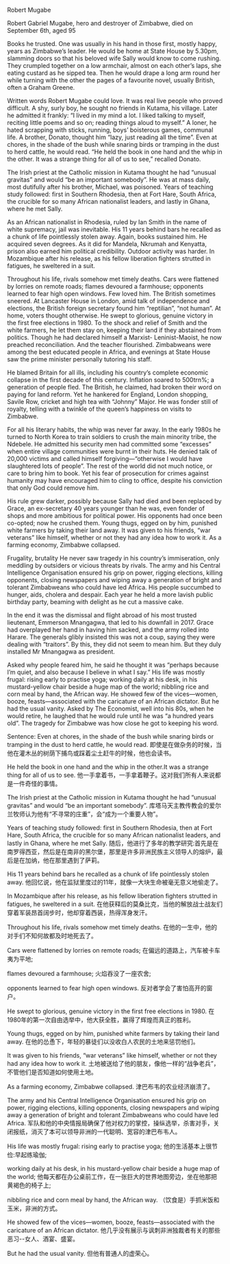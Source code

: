 Robert Mugabe

Robert Gabriel Mugabe, hero and destroyer of Zimbabwe, died on September 6th, aged 95

Books he trusted. One was usually in his hand in those first, mostly happy, years as Zimbabwe’s leader. He would be home at State House by 5.30pm, slamming doors so that his beloved wife Sally would know to come rushing. They crumpled together on a low armchair, almost on each other’s laps, she eating custard as he sipped tea. Then he would drape a long arm round her while turning with the other the pages of a favourite novel, usually British, often a Graham Greene.

Written words Robert Mugabe could love. It was real live people who proved difficult. A shy, surly boy, he sought no friends in Kutama, his village. Later he admitted it frankly: “I lived in my mind a lot. I liked talking to myself, reciting little poems and so on; reading things aloud to myself.” A loner, he hated scrapping with sticks, running, boys’ boisterous games, communal life. A brother, Donato, thought him “lazy, just reading all the time”. Even at chores, in the shade of the bush while snaring birds or tramping in the dust to herd cattle, he would read. “He held the book in one hand and the whip in the other. It was a strange thing for all of us to see,” recalled Donato.

The Irish priest at the Catholic mission in Kutama thought he had “unusual gravitas” and would “be an important somebody”. He was at mass daily, most dutifully after his brother, Michael, was poisoned. Years of teaching study followed: first in Southern Rhodesia, then at Fort Hare, South Africa, the crucible for so many African nationalist leaders, and lastly in Ghana, where he met Sally.

As an African nationalist in Rhodesia, ruled by Ian Smith in the name of white supremacy, jail was inevitable. His 11 years behind bars he recalled as a chunk of life pointlessly stolen away. Again, books sustained him. He acquired seven degrees. As it did for Mandela, Nkrumah and Kenyatta, prison also earned him political credibility. Outdoor activity was harder. In Mozambique after his release, as his fellow liberation fighters strutted in fatigues, he sweltered in a suit.

Throughout his life, rivals somehow met timely deaths. Cars were flattened by lorries on remote roads; flames devoured a farmhouse; opponents learned to fear high open windows. Few loved him. The British sometimes sneered. At Lancaster House in London, amid talk of independence and elections, the British foreign secretary found him “reptilian”, “not human”. At home, voters thought otherwise. He swept to glorious, genuine victory in the first free elections in 1980. To the shock and relief of Smith and the white farmers, he let them stay on, keeping their land if they abstained from politics. Though he had declared himself a Marxist- Leninist-Maoist, he now preached reconciliation. And the teacher flourished. Zimbabweans were among the best educated people in Africa, and evenings at State House saw the prime minister personally tutoring his staff.

He blamed Britain for all ills, including his country’s complete economic collapse in the first decade of this century. Inflation soared to 500trn%; a generation of people fled. The British, he claimed, had broken their word on paying for land reform. Yet he hankered for England, London shopping, Savile Row, cricket and high tea with “Johnny” Major. He was fonder still of royalty, telling with a twinkle of the queen’s happiness on visits to Zimbabwe.

For all his literary habits, the whip was never far away. In the early 1980s he turned to North Korea to train soldiers to crush the main minority tribe, the Ndebele. He admitted his security men had committed some “excesses” when entire village communities were burnt in their huts. He denied talk of 20,000 victims and called himself forgiving—“otherwise I would have slaughtered lots of people”. The rest of the world did not much notice, or care to bring him to book. Yet his fear of prosecution for crimes against humanity may have encouraged him to cling to office, despite his conviction that only God could remove him.

His rule grew darker, possibly because Sally had died and been replaced by Grace, an ex-secretary 40 years younger than he was, even fonder of shops and more ambitious for political power. His opponents had once been co-opted; now he crushed them. Young thugs, egged on by him, punished white farmers by taking their land away. It was given to his friends, “war veterans” like himself, whether or not they had any idea how to work it. As a farming economy, Zimbabwe collapsed.

Frugality, brutality
He never saw tragedy in his country’s immiseration, only meddling by outsiders or vicious threats by rivals. The army and his Central Intelligence Organisation ensured his grip on power, rigging elections, killing opponents, closing newspapers and wiping away a generation of bright and tolerant Zimbabweans who could have led Africa. His people succumbed to hunger, aids, cholera and despair. Each year he held a more lavish public birthday party, beaming with delight as he cut a massive cake.

In the end it was the dismissal and flight abroad of his most trusted lieutenant, Emmerson Mnangagwa, that led to his downfall in 2017. Grace had overplayed her hand in having him sacked, and the army rolled into Harare. The generals glibly insisted this was not a coup, saying they were dealing with “traitors”. By this, they did not seem to mean him. But they duly installed Mr Mnangagwa as president.

Asked why people feared him, he said he thought it was “perhaps because I’m quiet, and also because I believe in what I say.” His life was mostly frugal: rising early to practise yoga; working daily at his desk, in his mustard-yellow chair beside a huge map of the world; nibbling rice and corn meal by hand, the African way. He showed few of the vices—women, booze, feasts—associated with the caricature of an African dictator. But he had the usual vanity. Asked by The Economist, well into his 80s, when he would retire, he laughed that he would rule until he was “a hundred years old”. The tragedy for Zimbabwe was how close he got to keeping his word.

Sentence:
Even at chores, in the shade of the bush while snaring birds or tramping in the dust to herd cattle, he would read.
即使是在做杂务的时候，当他在灌木丛的树荫下捕鸟或踩着尘土赶牛的时候，他也会读书。

He held the book in one hand and the whip in the other.It was a strange thing for all of us to see.
他一手拿着书，一手拿着鞭子。这对我们所有人来说都是一件奇怪的事情。

The Irish priest at the Catholic mission in Kutama thought he had “unusual gravitas” and would “be an important somebody”.
库塔马天主教传教会的爱尔兰牧师认为他有“不寻常的庄重”，会“成为一个重要人物”。

Years of teaching study followed: first in Southern Rhodesia, then at Fort Hare, South Africa, the crucible for so many African nationalist leaders, and lastly in Ghana, where he met Sally.
随后，他进行了多年的教学研究:首先是在南罗得西亚，然后是在南非的黑尔堡，那里是许多非洲民族主义领导人的熔炉，最后是在加纳，他在那里遇到了萨莉。

His 11 years behind bars he recalled as a chunk of life pointlessly stolen away.
他回忆说，他在监狱里度过的11年，就像一大块生命被毫无意义地偷走了。

In Mozambique after his release, as his fellow liberation fighters strutted in fatigues, he sweltered in a suit.
在他获释后的莫桑比克，当他的解放战士战友们穿着军装昂首阔步时，他却穿着西装，热得浑身发汗。

Throughout his life, rivals somehow met timely deaths.
在他的一生中，他的对手们不知何故都及时地死去了。

Cars were flattened by lorries on remote roads;
在偏远的道路上，汽车被卡车夷为平地;

flames devoured a farmhouse;
火焰吞没了一座农舍;

opponents learned to fear high open windows.
反对者学会了害怕高开的窗户。

He swept to glorious, genuine victory in the first free elections in 1980.
在1980年的第一次自由选举中，他大获全胜，赢得了辉煌而真正的胜利。

Young thugs, egged on by him, punished white farmers by taking their land away.
在他的怂恿下，年轻的暴徒们以没收白人农民的土地来惩罚他们。

It was given to his friends, “war veterans” like himself, whether or not they had any idea how to work it.
土地被送给了他的朋友，像他一样的“战争老兵”，不管他们是否知道如何使用土地。

As a farming economy, Zimbabwe collapsed.
津巴布韦的农业经济崩溃了。

The army and his Central Intelligence Organisation ensured his grip on power, rigging elections, killing opponents, closing newspapers and wiping away a generation of bright and tolerant Zimbabweans who could have led Africa.
军队和他的中央情报局确保了他对权力的掌控，操纵选举，杀害对手，关闭报纸，消灭了本可以领导非洲的一代聪明、宽容的津巴布韦人。

His life was mostly frugal: rising early to practise yoga;
他的生活基本上很节俭:早起练瑜伽;

working daily at his desk, in his mustard-yellow chair beside a huge map of the world;
他每天都在办公桌前工作，在一张巨大的世界地图旁边，坐在他那把黄褐色的椅子上;

nibbling rice and corn meal by hand, the African way.
（饮食是）手抓米饭和玉米，非洲的方式。

He showed few of the vices—women, booze, feasts—associated with the caricature of an African dictator.
他几乎没有展示与讽刺非洲独裁者有关的那些恶习--女人、酒宴、盛宴。

But he had the usual vanity.
但他有普通人的虚荣心。